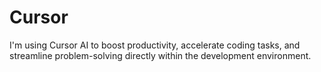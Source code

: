 # Cursor
I'm using Cursor AI to boost productivity, accelerate coding tasks, and streamline problem-solving directly within the development environment.
